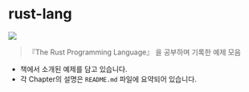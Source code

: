 # rust-lang

<img src="https://github.com/Toygoon/rust-lang/assets/2356036/0f1fe534-7a45-40ba-a658-4b3fb6b8a62d" />

> 『The Rust Programming Language』 을 공부하며 기록한 예제 모음

- 책에서 소개된 예제를 담고 있습니다.
- 각 Chapter의 설명은 `README.md` 파일에 요약되어 있습니다.
